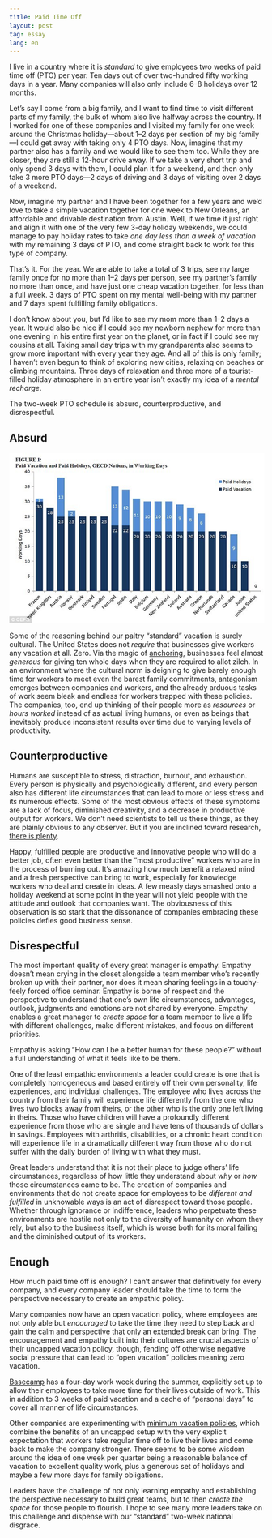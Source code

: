 ```yaml
---
title: Paid Time Off
layout: post
tag: essay
lang: en
---
```


I live in a country where it is _standard_ to give employees two weeks of paid
time off (PTO) per year. Ten days out of over two-hundred fifty working days in
a year. Many companies will also only include 6–8 holidays over 12 months.

Let’s say I come from a big family, and I want to find time to visit different
parts of my family, the bulk of whom also live halfway across the country. If I
worked for one of these companies and I visited my family for one week around
the Christmas holiday—about 1–2 days per section of my big family—I could get
away with taking only 4 PTO days. Now, imagine that my partner also has a family
and we would like to see them too. While they are closer, they are still a
12-hour drive away. If we take a very short trip and only spend 3 days with
them, I could plan it for a weekend, and then only take 3 more PTO days—2 days
of driving and 3 days of visiting over 2 days of a weekend.

Now, imagine my partner and I have been together for a few years and we’d love
to take a simple vacation together for one week to New Orleans, an affordable
and drivable destination from Austin. Well, if we time it just right and align
it with one of the very few 3-day holiday weekends, we could manage to pay
holiday rates to take _one day less than a week of vacation_ with my remaining 3
days of PTO, and come straight back to work for this type of company.

That’s it. For the year. We are able to take a total of 3 trips, see my large
family once for no more than 1–2 days per person, see my partner’s family no
more than once, and have just one cheap vacation together, for less than a full
week. 3 days of PTO spent on my mental well-being with my partner and 7 days
spent fulfilling family obligations.

I don’t know about you, but I’d like to see my mom more than 1–2 days a year. It
would also be nice if I could see my newborn nephew for more than one evening in
his entire first year on the planet, or in fact if I could see my cousins at
all. Taking small day trips with my grandparents also seems to grow more
important with every year they age. And all of this is only family; I haven’t
even begun to think of exploring new cities, relaxing on beaches or climbing
mountains. Three days of relaxation and three more of a tourist-filled holiday
atmosphere in an entire year isn’t exactly my idea of a _mental recharge_.

The two-week PTO schedule is absurd, counterproductive, and disrespectful.

## Absurd
[![Paid vacations and Paid holidays, OECD nations][1]][2]

Some of the reasoning behind our paltry “standard” vacation is surely cultural.
The United States does not _require_ that businesses give workers any vacation
at all. Zero. Via the magic of [anchoring][3], businesses feel almost _generous_
for giving ten whole days when they are required to allot zilch. In an
environment where the cultural norm is deigning to give barely enough time for
workers to meet even the barest family commitments, antagonism emerges between
companies and workers, and the already arduous tasks of work seem bleak and
endless for workers trapped with these policies. The companies, too, end up
thinking of their people more as _resources_ or _hours worked_ instead of as
actual living humans, or even as beings that inevitably produce inconsistent
results over time due to varying levels of productivity.

## Counterproductive
Humans are susceptible to stress, distraction, burnout, and exhaustion. Every
person is physically and psychologically different, and every person also has
different life circumstances that can lead to more or less stress and its
numerous effects. Some of the most obvious effects of these symptoms are a lack
of focus, diminished creativity, and a decrease in productive output for
workers. We don’t need scientists to tell us these things, as they are plainly
obvious to any observer. But if you are inclined toward research, [there is
plenty][4].

Happy, fulfilled people are productive and innovative people who will do a
better job, often even better than the “most productive” workers who are in the
process of burning out. It’s amazing how much benefit a relaxed mind and a fresh
perspective can bring to work, especially for knowledge workers who deal and
create in ideas. A few measly days smashed onto a holiday weekend at some point
in the year will not yield people with the attitude and outlook that companies
want. The obviousness of this observation is so stark that the dissonance of
companies embracing these policies defies good business sense.

## Disrespectful
The most important quality of every great manager is empathy. Empathy doesn’t
mean crying in the closet alongside a team member who’s recently broken up with
their partner, nor does it mean sharing feelings in a touchy-feely forced office
seminar. Empathy is borne of respect and the perspective to understand that
one’s own life circumstances, advantages, outlook, judgments and emotions are
not shared by everyone. Empathy enables a great manager to _create space_ for a
team member to live a life with different challenges, make different mistakes,
and focus on different priorities.

Empathy is asking “How can I be a better human for these people?” without a full
understanding of what it feels like to be them.

One of the least empathic environments a leader could create is one that is
completely homogeneous and based entirely off their own personality, life
experiences, and individual challenges. The employee who lives across the
country from their family will experience life differently from the one who
lives two blocks away from theirs, or the other who is the only one left living
in theirs. Those who have children will have a profoundly different experience
from those who are single and have tens of thousands of dollars in savings.
Employees with arthritis, disabilities, or a chronic heart condition will
experience life in a dramatically different way from those who do not suffer
with the daily burden of living with what they must.

Great leaders understand that it is not their place to judge others’ life
circumstances, regardless of how little they understand about _why_ or _how_
those circumstances came to be. The creation of companies and environments that
do not create space for employees to be _different and fulfilled_ in unknowable
ways is an act of disrespect toward those people. Whether through ignorance or
indifference, leaders who perpetuate these environments are hostile not only to
the diversity of humanity on whom they rely, but also to the business itself,
which is worse both for its moral failing and the diminished output of its
workers.

## Enough
How much paid time off is enough? I can’t answer that definitively for every
company, and every company leader should take the time to form the perspective
necessary to create an empathic policy.

Many companies now have an open vacation policy, where employees are not only
able but _encouraged_ to take the time they need to step back and gain the calm
and perspective that only an extended break can bring. The encouragement and
empathy built into their cultures are crucial aspects of their uncapped vacation
policy, though, fending off otherwise negative social pressure that can lead to
“open vacation” policies meaning zero vacation.

[Basecamp][5] has a four-day work week during the summer, explicitly set up to
allow their employees to take more time for their lives outside of work. This in
addition to 3 weeks of paid vacation and a cache of “personal days” to cover all
manner of life circumstances.

Other companies are experimenting with [minimum vacation policies][6], which
combine the benefits of an uncapped setup with the very explicit expectation
that workers take regular time off to live their lives and come back to make the
company stronger. There seems to be some wisdom around the idea of one week per
quarter being a reasonable balance of vacation to excellent quality work, plus a
generous set of holidays and maybe a few more days for family obligations.

Leaders have the challenge of not only learning empathy and establishing the
perspective necessary to build great teams, but to then _create the space_ for
those people to flourish. I hope to see many more leaders take on this challenge
and dispense with our “standard” two-week national disgrace.

 [1]: /img/pto-01.jpg
 [2]: https://www.dailymail.co.uk/news/article-2730947/Americans-paid-vacation-time-world-countries-enjoy-FORTY-days-year.html
 [3]: https://en.wikipedia.org/wiki/Anchoring
 [4]: https://hbr.org/2009/10/making-time-off-predictable-and-required
 [5]: https://m.signalvnoise.com/employee-benefits-at-basecamp-d2d46fd06c58
 [6]: https://medium.com/@cameronmoll/the-minimum-vacation-policy-15f6c3b922f#.kd1fa6thf

